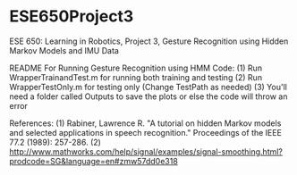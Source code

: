 # ESE650Project3
ESE 650: Learning in Robotics, Project 3, Gesture Recognition using Hidden Markov Models and IMU Data

README For Running Gesture Recognition using HMM Code:
(1) Run WrapperTrainandTest.m for running both training and testing
(2) Run WrapperTestOnly.m for testing only (Change TestPath as needed)
(3) You'll need a folder called Outputs to save the plots or else the code will throw an error

References:
(1) Rabiner, Lawrence R. "A tutorial on hidden Markov models and selected applications in speech recognition." Proceedings of the IEEE 77.2 (1989): 257-286.
(2) http://www.mathworks.com/help/signal/examples/signal-smoothing.html?prodcode=SG&language=en#zmw57dd0e318